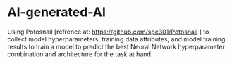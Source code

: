 # AI-generated-AI
Using Potosnail [refrence at: https://github.com/spe301/Potosnail ] to collect model hyperparameters, training data attributes, and model training results to train a model to predict the best Neural Network hyperparameter combination and architecture for the task at hand.
